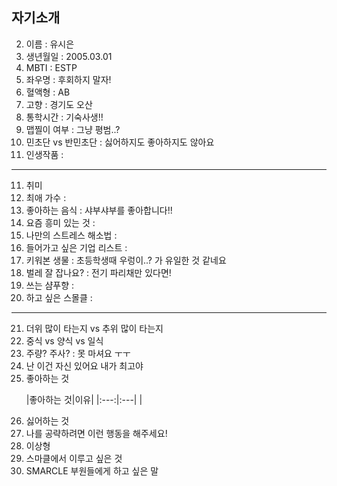 ## 자기소개

2. 이름 : 유시은
3. 생년월일 : 2005.03.01
4. MBTI : ESTP
5. 좌우명 : 후회하지 말자!
6. 혈액형 : AB
7. 고향 : 경기도 오산
8. 통학시간 : 기숙사생!!
9. 맵찔이 여부 : 그냥 평범..?
10. 민초단 vs 반민초단 : 싫어하지도 좋아하지도 않아요
11. 인생작품 : 
---
11. 취미 
12. 최애 가수 : 
13. 좋아하는 음식 : 샤부샤부를 좋아합니다!!
14. 요즘 흥미 있는 것 : 
15. 나만의 스트레스 해소법 : 
16. 들어가고 싶은 기업 리스트 : 
17. 키워본 생물 : 초등학생때 우렁이..? 가 유일한 것 같네요
18. 벌레 잘 잡나요? : 전기 파리채만 있다면!
19. 쓰는 샴푸향 : 
20. 하고 싶은 스몰클 : 
***
21. 더위 많이 타는지 vs 추위 많이 타는지
22. 중식 vs 양식 vs 일식
23. 주량? 주사? : 못 마셔요 ㅜㅜ
24. 난 이건 자신 있어요 내가 최고야
25. 좋아하는 것
    <p>
    |좋아하는 것|이유|
    |:---:|:---|
    |
    </p>
27. 싫어하는 것
28. 나를 공략하려면 이런 행동을 해주세요!
29. 이상형
30. 스마클에서 이루고 싶은 것
31. SMARCLE 부원들에게 하고 싶은 말
